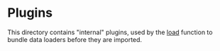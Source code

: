 # Plugins

This directory contains "internal" plugins, used by the [load](../load.ts) function to bundle data loaders before they are imported.
